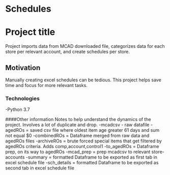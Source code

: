 # Schedules

# Project title
Project imports data from MCAD downloaded file, categorizes data for each store per relevant account, and create schedules per store.

## Motivation
Manually creating excel schedules can be tedious. This project helps save time and focus for more relevant tasks. 

### Technologies
-Python 3.7

####Other information
Notes to help understand the dynamics of the project. Involves a lot of duplicate and drop. 
-mcadcsv - raw datafile
-agedROs = saved csv file where oldest item age greater 61 days and sum not equal $0
-combinedROs = Dataframe merged from raw data and agedROs files
-archiveROs = brute forced special items that get filtered by agedROs criteria. Adds comp,account,control1 
-to_agedROs = Dataframe prep, on its way to agedROs
-mcad_prep = prep mcadcsv to relevant store-accounts
-summary = formatted Dataframe to be exported as first tab in excel schedule file
-sch_details = formatted Dataframe to be exported as second tab in excel schedule file








